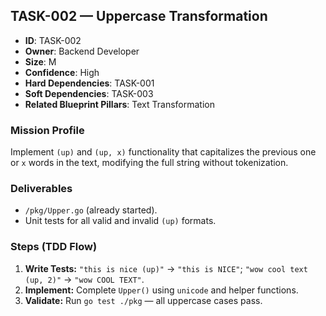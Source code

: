 ## TASK-002 — Uppercase Transformation

- **ID**: TASK-002  
- **Owner**: Backend Developer  
- **Size**: M  
- **Confidence**: High  
- **Hard Dependencies**: TASK-001  
- **Soft Dependencies**: TASK-003  
- **Related Blueprint Pillars**: Text Transformation

### Mission Profile
Implement `(up)` and `(up, x)` functionality that capitalizes the previous one or `x` words in the text, modifying the full string without tokenization.

### Deliverables
- `/pkg/Upper.go` (already started).  
- Unit tests for all valid and invalid `(up)` formats.

### Steps (TDD Flow)
1. **Write Tests:** `"this is nice (up)"` → `"this is NICE"`; `"wow cool text (up, 2)"` → `"wow COOL TEXT"`.  
2. **Implement:** Complete `Upper()` using `unicode` and helper functions.  
3. **Validate:** Run `go test ./pkg` — all uppercase cases pass.